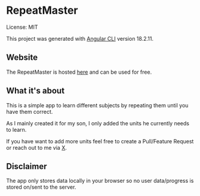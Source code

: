 # RepeatMaster

License: MIT

This project was generated with [Angular CLI](https://github.com/angular/angular-cli) version 18.2.11.

## Website

The RepeatMaster is hosted [here](https://repeatmaster.maushammer.at/) and can be used for free. 


## What it's about

This is a simple app to learn different subjects by repeating them until you have them correct. 

As I mainly created it for my son, I only added the units he currently needs to learn. 

If you have want to add more units feel free to create a Pull/Feature Request or reach out to me via [X](https://x.com/AlexMaushammer).

## Disclaimer

The app only stores data locally in your browser so no user data/progress is stored on/sent to the server. 